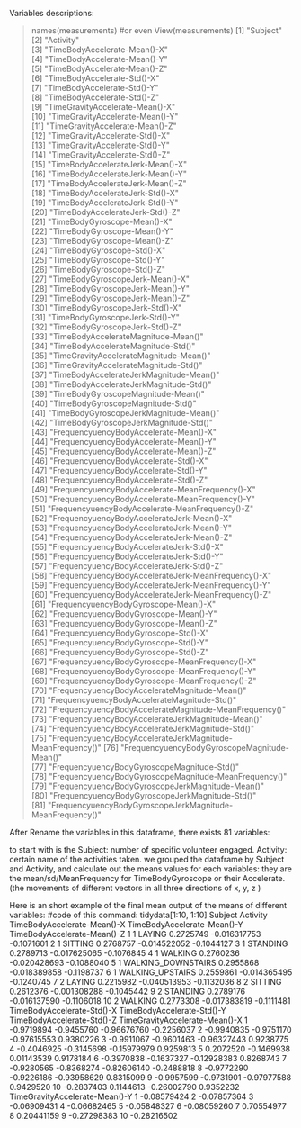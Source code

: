   Variables descriptions:

  > names(measurements) #or even View(measurements)
  [1] "Subject"                                                  
   [2] "Activity"                                                 
   [3] "TimeBodyAccelerate-Mean()-X"                              
   [4] "TimeBodyAccelerate-Mean()-Y"                              
   [5] "TimeBodyAccelerate-Mean()-Z"                              
   [6] "TimeBodyAccelerate-Std()-X"                               
   [7] "TimeBodyAccelerate-Std()-Y"                               
   [8] "TimeBodyAccelerate-Std()-Z"                               
   [9] "TimeGravityAccelerate-Mean()-X"                           
  [10] "TimeGravityAccelerate-Mean()-Y"                           
  [11] "TimeGravityAccelerate-Mean()-Z"                           
  [12] "TimeGravityAccelerate-Std()-X"                            
  [13] "TimeGravityAccelerate-Std()-Y"                            
  [14] "TimeGravityAccelerate-Std()-Z"                            
  [15] "TimeBodyAccelerateJerk-Mean()-X"                          
  [16] "TimeBodyAccelerateJerk-Mean()-Y"                          
  [17] "TimeBodyAccelerateJerk-Mean()-Z"                          
  [18] "TimeBodyAccelerateJerk-Std()-X"                           
  [19] "TimeBodyAccelerateJerk-Std()-Y"                           
  [20] "TimeBodyAccelerateJerk-Std()-Z"                           
  [21] "TimeBodyGyroscope-Mean()-X"                               
  [22] "TimeBodyGyroscope-Mean()-Y"                               
  [23] "TimeBodyGyroscope-Mean()-Z"                               
  [24] "TimeBodyGyroscope-Std()-X"                                
  [25] "TimeBodyGyroscope-Std()-Y"                                
  [26] "TimeBodyGyroscope-Std()-Z"                                
  [27] "TimeBodyGyroscopeJerk-Mean()-X"                           
  [28] "TimeBodyGyroscopeJerk-Mean()-Y"                           
  [29] "TimeBodyGyroscopeJerk-Mean()-Z"                           
  [30] "TimeBodyGyroscopeJerk-Std()-X"                            
  [31] "TimeBodyGyroscopeJerk-Std()-Y"                            
  [32] "TimeBodyGyroscopeJerk-Std()-Z"                            
  [33] "TimeBodyAccelerateMagnitude-Mean()"                       
  [34] "TimeBodyAccelerateMagnitude-Std()"                        
  [35] "TimeGravityAccelerateMagnitude-Mean()"                    
  [36] "TimeGravityAccelerateMagnitude-Std()"                     
  [37] "TimeBodyAccelerateJerkMagnitude-Mean()"                   
  [38] "TimeBodyAccelerateJerkMagnitude-Std()"                    
  [39] "TimeBodyGyroscopeMagnitude-Mean()"                        
  [40] "TimeBodyGyroscopeMagnitude-Std()"                         
  [41] "TimeBodyGyroscopeJerkMagnitude-Mean()"                    
  [42] "TimeBodyGyroscopeJerkMagnitude-Std()"                     
  [43] "FrequencyuencyBodyAccelerate-Mean()-X"                    
  [44] "FrequencyuencyBodyAccelerate-Mean()-Y"                    
  [45] "FrequencyuencyBodyAccelerate-Mean()-Z"                    
  [46] "FrequencyuencyBodyAccelerate-Std()-X"                     
  [47] "FrequencyuencyBodyAccelerate-Std()-Y"                     
  [48] "FrequencyuencyBodyAccelerate-Std()-Z"                     
  [49] "FrequencyuencyBodyAccelerate-MeanFrequency()-X"           
  [50] "FrequencyuencyBodyAccelerate-MeanFrequency()-Y"           
  [51] "FrequencyuencyBodyAccelerate-MeanFrequency()-Z"           
  [52] "FrequencyuencyBodyAccelerateJerk-Mean()-X"                
  [53] "FrequencyuencyBodyAccelerateJerk-Mean()-Y"                
  [54] "FrequencyuencyBodyAccelerateJerk-Mean()-Z"                
  [55] "FrequencyuencyBodyAccelerateJerk-Std()-X"                 
  [56] "FrequencyuencyBodyAccelerateJerk-Std()-Y"                 
  [57] "FrequencyuencyBodyAccelerateJerk-Std()-Z"                 
  [58] "FrequencyuencyBodyAccelerateJerk-MeanFrequency()-X"       
  [59] "FrequencyuencyBodyAccelerateJerk-MeanFrequency()-Y"       
  [60] "FrequencyuencyBodyAccelerateJerk-MeanFrequency()-Z"       
  [61] "FrequencyuencyBodyGyroscope-Mean()-X"                     
  [62] "FrequencyuencyBodyGyroscope-Mean()-Y"                     
  [63] "FrequencyuencyBodyGyroscope-Mean()-Z"                     
  [64] "FrequencyuencyBodyGyroscope-Std()-X"                      
  [65] "FrequencyuencyBodyGyroscope-Std()-Y"                      
  [66] "FrequencyuencyBodyGyroscope-Std()-Z"                      
  [67] "FrequencyuencyBodyGyroscope-MeanFrequency()-X"            
  [68] "FrequencyuencyBodyGyroscope-MeanFrequency()-Y"            
  [69] "FrequencyuencyBodyGyroscope-MeanFrequency()-Z"            
  [70] "FrequencyuencyBodyAccelerateMagnitude-Mean()"             
  [71] "FrequencyuencyBodyAccelerateMagnitude-Std()"              
  [72] "FrequencyuencyBodyAccelerateMagnitude-MeanFrequency()"    
  [73] "FrequencyuencyBodyAccelerateJerkMagnitude-Mean()"         
  [74] "FrequencyuencyBodyAccelerateJerkMagnitude-Std()"          
  [75] "FrequencyuencyBodyAccelerateJerkMagnitude-MeanFrequency()"
  [76] "FrequencyuencyBodyGyroscopeMagnitude-Mean()"              
  [77] "FrequencyuencyBodyGyroscopeMagnitude-Std()"               
  [78] "FrequencyuencyBodyGyroscopeMagnitude-MeanFrequency()"     
  [79] "FrequencyuencyBodyGyroscopeJerkMagnitude-Mean()"          
  [80] "FrequencyuencyBodyGyroscopeJerkMagnitude-Std()"           
  [81] "FrequencyuencyBodyGyroscopeJerkMagnitude-MeanFrequency()"

  After Rename the variables in this dataframe, there exists 81 variables:

  to start with is the Subject: number of specific volunteer engaged.
                       Activity: certain name of the activities taken.
                       we grouped the dataframe by Subject and Activity, and calculate out the means values for each variables:
                       they are the mean/sd/MeanFrequency for TimeBodyGyroscope or their Accelerate. (the movements of different vectors in all three directions of x, y, z )

  Here is an short example of the final mean output of the means of different variables:
  #code of this command: tidydata[1:10, 1:10]
  Subject           Activity TimeBodyAccelerate-Mean()-X TimeBodyAccelerate-Mean()-Y TimeBodyAccelerate-Mean()-Z
1        1             LAYING                   0.2725749                -0.016317753                  -0.1071601
2        1            SITTING                   0.2768757                -0.014522052                  -0.1044127
3        1           STANDING                   0.2789713                -0.017625065                  -0.1076845
4        1            WALKING                   0.2760236                -0.020428693                  -0.1088040
5        1 WALKING_DOWNSTAIRS                   0.2955868                -0.018389858                  -0.1198737
6        1   WALKING_UPSTAIRS                   0.2559861                -0.014365495                  -0.1240745
7        2             LAYING                   0.2215982                -0.040513953                  -0.1132036
8        2            SITTING                   0.2612376                -0.001308288                  -0.1045442
9        2           STANDING                   0.2789176                -0.016137590                  -0.1106018
10       2            WALKING                   0.2773308                -0.017383819                  -0.1111481
TimeBodyAccelerate-Std()-X TimeBodyAccelerate-Std()-Y TimeBodyAccelerate-Std()-Z TimeGravityAccelerate-Mean()-X
1                  -0.9719894                 -0.9455760                -0.96676760                     -0.2256037
2                  -0.9940835                 -0.9751170                -0.97615553                      0.9380226
3                  -0.9911067                 -0.9601463                -0.96327443                      0.9238775
4                  -0.4046925                 -0.3145698                -0.15979979                      0.9259813
5                   0.2072520                 -0.1469938                 0.01143539                      0.9178184
6                  -0.3970838                 -0.1637327                -0.12928383                      0.8268743
7                  -0.9280565                 -0.8368274                -0.82606140                     -0.2488818
8                  -0.9772290                 -0.9226186                -0.93958629                      0.8315099
9                  -0.9957599                 -0.9731901                -0.97977588                      0.9429520
10                 -0.2837403                  0.1144613                -0.26002790                      0.9352232
TimeGravityAccelerate-Mean()-Y
1                     -0.08579424
2                     -0.07857364
3                     -0.06909431
4                     -0.06682465
5                     -0.05848327
6                     -0.08059260
7                      0.70554977
8                      0.20441159
9                     -0.27298383
10                    -0.28216502                     
